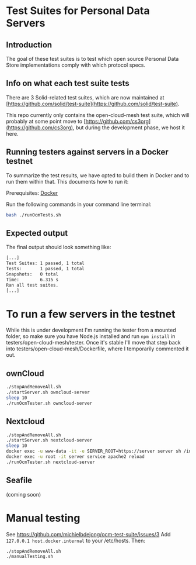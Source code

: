 # Test Suites for Personal Data Servers

## Introduction

The goal of these test suites is to test which open source
Personal Data Store implementations comply with which protocol specs.

## Info on what each test suite tests
There are 3 Solid-related test suites, which are now maintained at
[https://github.com/solid/test-suite](https://github.com/solid/test-suite).

This repo currently only contains the open-cloud-mesh test suite, which
will probably at some point move to [https://github.com/cs3org](https://github.com/cs3org),
but during the development phase, we host it here.

## Running testers against servers in a Docker testnet

To summarize the test results, we have opted to build them in Docker
and to run them within that. This documents how to run it:

Prerequisites: [Docker](https://docs.docker.com/install/)

Run the following commands in your command line terminal:

```sh
bash ./runOcmTests.sh
```

## Expected output

The final output should look something like:
```sh
[...]
Test Suites: 1 passed, 1 total
Tests:       1 passed, 1 total
Snapshots:   0 total
Time:        6.315 s
Ran all test suites.
[...]
```

# To run a few servers in the testnet
While this is under development I'm running the tester from a mounted folder, so
make sure you have Node.js installed and run `npm install` in testers/open-cloud-mesh/tester.
Once it's stable I'll move that step back into testers/open-cloud-mesh/Dockerfile, where I
temporarily commented it out.

## ownCloud
```sh
./stopAndRemoveAll.sh
./startServer.sh owncloud-server
sleep 10
./runOcmTester.sh owncloud-server
```
## Nextcloud
```sh
./stopAndRemoveAll.sh
./startServer.sh nextcloud-server
sleep 10
docker exec -u www-data -it -e SERVER_ROOT=https://server server sh /init.sh
docker exec -u root -it server service apache2 reload
./runOcmTester.sh nextcloud-server
```
## Seafile
(coming soon)

# Manual testing
See https://github.com/michielbdejong/ocm-test-suite/issues/3
Add `127.0.0.1 host.docker.internal` to your /etc/hosts. Then:

```sh
./stopAndRemoveAll.sh
./manualTesting.sh
```